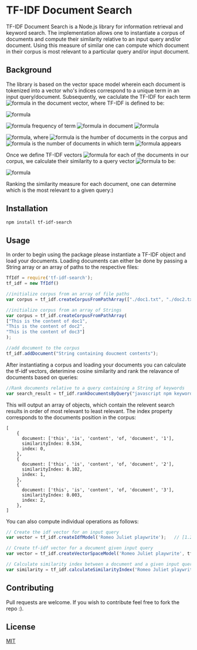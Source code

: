 # TF-IDF Document Search

TF-IDF Document Search is a Node.js library for information retrieval and keyword search. The implementation allows one to instantiate a corpus of documents and compute their similarity relative to an input query and/or document. Using this measure of similar one can compute which document in their corpus is most relevant to a particular query and/or input document.

## Background

The library is based on the vector space model wherein each document is tokenized into a vector who's indices correspond to a unique term in an input query/document. Subsequently, we caclulate the TF-IDF for each term ![formula](https://render.githubusercontent.com/render/math?math=t) in the document vector, where TF-IDF is defined to be:

![formula](https://render.githubusercontent.com/render/math?math=TF\-IDF(t,d)=TF(t,d)%20\cdot%20IDF(t)$)

![formula](https://render.githubusercontent.com/render/math?math=TF(t,d)=$) frequency of term ![formula](https://render.githubusercontent.com/render/math?math=t$) in document ![formula](https://render.githubusercontent.com/render/math?math=d$)

![formula](https://render.githubusercontent.com/render/math?math=IDF(t)=log(\frac{n}{f_t})$),  where ![formula](https://render.githubusercontent.com/render/math?math=n$) is the humber of documents in the corpus and ![formula](https://render.githubusercontent.com/render/math?math=f_t$) is the number of documents in which term ![formula](https://render.githubusercontent.com/render/math?math=t$) appears

Once we define TF-IDF vectors ![formula](https://render.githubusercontent.com/render/math?math=v_1,v_2,v_3...,v_n$) for each of the documents in our corpus, we calculate their similarity to a query vector ![formula](https://render.githubusercontent.com/render/math?math=q_1) to be:

![formula](https://render.githubusercontent.com/render/math?math=Similarity=\LARGE%20\frac{v_i%20\cdot%20q_1}{|v_i|%20\cdot%20|q_1|}$)

Ranking the similarity measure for each document, one can determine which is the most relevant to a given query:)


## Installation


```bash
npm install tf-idf-search
```

## Usage
In order to begin using the package please instantiate a TF-IDF object and load your documents. Loading documents can either be done by passing a String array or an array of paths to the respective files:

``` js script
TfIdf = require('tf-idf-search');
tf_idf = new TfIdf()

//initialize corpus from an array of file paths
var corpus = tf_idf.createCorpusFromPathArray(["./doc1.txt", "./doc2.txt", "doc3.txt"]);

//initialize corpus from an array of Strings
var corpus = tf_idf.createCorpusFromPathArray(
["This is the content of doc1",
"This is the content of doc2",
"This is the content of doc3"]
);

//add document to the corpus
tf_idf.addDocument("String containing doucment contents");

```

After instantiating a corpus and loading your documents you can calculate the tf-idf vectors, deterimine cosine similarity and rank the relavance of documents based on queries:

``` js script
//Rank documents relative to a query containing a String of keywords
var search_result = tf_idf.rankDocumentsByQuery("javascript npm keyword search")
```
This will output an array of objects, which contain the relevent search results in order of most relevant to least relevant. The index property corresponds to the documents position in the corpus:

```
[
    {
      document: ['this', 'is', 'content', 'of, 'document', '1'],
      similarityIndex: 0.534,
      index: 0,
    },
    {
      document: ['this', 'is', 'content', 'of, 'document', '2'],
      similarityIndex: 0.102,
      index: 1,
    },
    {
      document: ['this', 'is', 'content', 'of, 'document', '3'],
      similarityIndex: 0.003,
      index: 2,
    },
]
```

You can also compute individual operations as follows:

``` js script
// Create the idf vector for an input query
var vector = tf_idf.createIdfModel('Romeo Juliet playwrite');   // [1.2341, 0.124, 1.531]

// Create tf-idf vector for a document given input query
var vector = tf_idf.createVectorSpaceModel('Romeo Juliet playwrite', tf_idf.corpus[0]); // [0.257, 1.245, 0.1]

// Calculate similarity index between a document and a given input query
var similarity = tf_idf.calculateSimilarityIndex('Romeo Juliet playwrite', tf_idf.corpus[0]);  // 0.3421
```

## Contributing
Pull requests are welcome. If you wish to contribute feel free to fork the repo :).

## License
[MIT](https://choosealicense.com/licenses/mit/)
